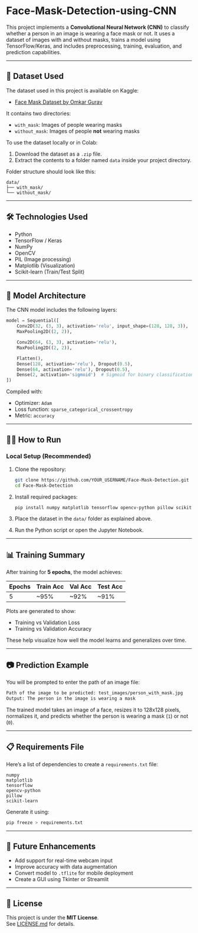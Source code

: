 # Face-Mask-Detection-using-CNN
This project implements a **Convolutional Neural Network (CNN)** to classify whether a person in an image is wearing a face mask or not. It uses a dataset of images with and without masks, trains a model using TensorFlow/Keras, and includes preprocessing, training, evaluation, and prediction capabilities.

---

## 📁 Dataset Used

The dataset used in this project is available on Kaggle:

- [Face Mask Dataset by Omkar Gurav](https://www.kaggle.com/omkargurav/face-mask-dataset)

It contains two directories:
- `with_mask`: Images of people wearing masks
- `without_mask`: Images of people **not** wearing masks

To use the dataset locally or in Colab:
1. Download the dataset as a `.zip` file.
2. Extract the contents to a folder named `data` inside your project directory.

Folder structure should look like this:
```
data/
├── with_mask/
└── without_mask/
```

---

## 🛠️ Technologies Used

- Python
- TensorFlow / Keras
- NumPy
- OpenCV
- PIL (Image processing)
- Matplotlib (Visualization)
- Scikit-learn (Train/Test Split)

---

## 🧠 Model Architecture

The CNN model includes the following layers:

```python
model = Sequential([
    Conv2D(32, (3, 3), activation='relu', input_shape=(128, 128, 3)),
    MaxPooling2D((2, 2)),

    Conv2D(64, (3, 3), activation='relu'),
    MaxPooling2D((2, 2)),

    Flatten(),
    Dense(128, activation='relu'), Dropout(0.5),
    Dense(64, activation='relu'), Dropout(0.5),
    Dense(2, activation='sigmoid')  # Sigmoid for binary classification
])
```

Compiled with:
- Optimizer: `Adam`
- Loss function: `sparse_categorical_crossentropy`
- Metric: `accuracy`

---

## 🏃‍♂️ How to Run

### Local Setup (Recommended)

1. Clone the repository:
   ```bash
   git clone https://github.com/YOUR_USERNAME/Face-Mask-Detection.git
   cd Face-Mask-Detection
   ```

2. Install required packages:
   ```bash
   pip install numpy matplotlib tensorflow opencv-python pillow scikit-learn
   ```

3. Place the dataset in the `data/` folder as explained above.

4. Run the Python script or open the Jupyter Notebook.

---

## 📊 Training Summary

After training for **5 epochs**, the model achieves:

| Epochs | Train Acc | Val Acc | Test Acc |
|--------|-----------|---------|----------|
| 5      | ~95%      | ~92%    | ~91%     |

Plots are generated to show:
- Training vs Validation Loss
- Training vs Validation Accuracy

These help visualize how well the model learns and generalizes over time.

---

## 📷 Prediction Example

You will be prompted to enter the path of an image file:

```bash
Path of the image to be predicted: test_images/person_with_mask.jpg
Output: The person in the image is wearing a mask
```

The trained model takes an image of a face, resizes it to 128x128 pixels, normalizes it, and predicts whether the person is wearing a mask (`1`) or not (`0`).

---

## 📋 Requirements File

Here’s a list of dependencies to create a `requirements.txt` file:

```
numpy
matplotlib
tensorflow
opencv-python
pillow
scikit-learn
```

Generate it using:
```bash
pip freeze > requirements.txt
```

---

## 🚀 Future Enhancements

- Add support for real-time webcam input
- Improve accuracy with data augmentation
- Convert model to `.tflite` for mobile deployment
- Create a GUI using Tkinter or Streamlit

---

## 📄 License

This project is under the **MIT License**.  
See [LICENSE.md](LICENSE) for details.
